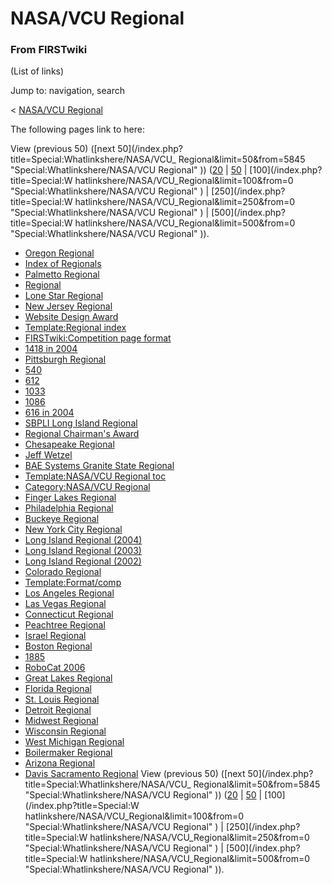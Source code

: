 # NASA/VCU Regional

### From FIRSTwiki

(List of links)

Jump to: navigation, search

&lt; [NASA/VCU Regional](/index.php?title=NASA/VCU_Regional&redirect=no
"NASA/VCU Regional" )  

The following pages link to here:

View (previous 50) ([next 50](/index.php?title=Special:Whatlinkshere/NASA/VCU_
Regional&limit=50&from=5845 "Special:Whatlinkshere/NASA/VCU Regional" ))
([20](/index.php?title=Special:Whatlinkshere/NASA/VCU_Regional&limit=20&from=0
"Special:Whatlinkshere/NASA/VCU Regional" ) |
[50](/index.php?title=Special:Whatlinkshere/NASA/VCU_Regional&limit=50&from=0
"Special:Whatlinkshere/NASA/VCU Regional" ) | [100](/index.php?title=Special:W
hatlinkshere/NASA/VCU_Regional&limit=100&from=0
"Special:Whatlinkshere/NASA/VCU Regional" ) | [250](/index.php?title=Special:W
hatlinkshere/NASA/VCU_Regional&limit=250&from=0
"Special:Whatlinkshere/NASA/VCU Regional" ) | [500](/index.php?title=Special:W
hatlinkshere/NASA/VCU_Regional&limit=500&from=0
"Special:Whatlinkshere/NASA/VCU Regional" )).

  * [Oregon Regional](/index.php/Oregon_Regional "Oregon Regional" )
  * [Index of Regionals](/index.php/Index_of_Regionals "Index of Regionals" )
  * [Palmetto Regional](/index.php/Palmetto_Regional "Palmetto Regional" )
  * [Regional](/index.php/Regional "Regional" )
  * [Lone Star Regional](/index.php/Lone_Star_Regional "Lone Star Regional" )
  * [New Jersey Regional](/index.php/New_Jersey_Regional "New Jersey Regional" )
  * [Website Design Award](/index.php/Website_Design_Award "Website Design Award" )
  * [Template:Regional index](/index.php/Template:Regional_index "Template:Regional index" )
  * [FIRSTwiki:Competition page format](/index.php/FIRSTwiki:Competition_page_format "FIRSTwiki:Competition page format" )
  * [1418 in 2004](/index.php/1418_in_2004 "1418 in 2004" )
  * [Pittsburgh Regional](/index.php/Pittsburgh_Regional "Pittsburgh Regional" )
  * [540](/index.php/540 "540" )
  * [612](/index.php/612 "612" )
  * [1033](/index.php/1033 "1033" )
  * [1086](/index.php/1086 "1086" )
  * [616 in 2004](/index.php/616_in_2004 "616 in 2004" )
  * [SBPLI Long Island Regional](/index.php/SBPLI_Long_Island_Regional "SBPLI Long Island Regional" )
  * [Regional Chairman's Award](/index.php/Regional_Chairman%27s_Award "Regional Chairman's Award" )
  * [Chesapeake Regional](/index.php/Chesapeake_Regional "Chesapeake Regional" )
  * [Jeff Wetzel](/index.php/Jeff_Wetzel "Jeff Wetzel" )
  * [BAE Systems Granite State Regional](/index.php/BAE_Systems_Granite_State_Regional "BAE Systems Granite State Regional" )
  * [Template:NASA/VCU Regional toc](/index.php/Template:NASA/VCU_Regional_toc "Template:NASA/VCU Regional toc" )
  * [Category:NASA/VCU Regional](/index.php/Category:NASA/VCU_Regional "Category:NASA/VCU Regional" )
  * [Finger Lakes Regional](/index.php/Finger_Lakes_Regional "Finger Lakes Regional" )
  * [Philadelphia Regional](/index.php/Philadelphia_Regional "Philadelphia Regional" )
  * [Buckeye Regional](/index.php/Buckeye_Regional "Buckeye Regional" )
  * [New York City Regional](/index.php/New_York_City_Regional "New York City Regional" )
  * [Long Island Regional (2004)](/index.php/Long_Island_Regional_%282004%29 "Long Island Regional \(2004\)" )
  * [Long Island Regional (2003)](/index.php/Long_Island_Regional_%282003%29 "Long Island Regional \(2003\)" )
  * [Long Island Regional (2002)](/index.php/Long_Island_Regional_%282002%29 "Long Island Regional \(2002\)" )
  * [Colorado Regional](/index.php/Colorado_Regional "Colorado Regional" )
  * [Template:Format/comp](/index.php/Template:Format/comp "Template:Format/comp" )
  * [Los Angeles Regional](/index.php/Los_Angeles_Regional "Los Angeles Regional" )
  * [Las Vegas Regional](/index.php/Las_Vegas_Regional "Las Vegas Regional" )
  * [Connecticut Regional](/index.php/Connecticut_Regional "Connecticut Regional" )
  * [Peachtree Regional](/index.php/Peachtree_Regional "Peachtree Regional" )
  * [Israel Regional](/index.php/Israel_Regional "Israel Regional" )
  * [Boston Regional](/index.php/Boston_Regional "Boston Regional" )
  * [1885](/index.php/1885 "1885" )
  * [RoboCat 2006](/index.php/RoboCat_2006 "RoboCat 2006" )
  * [Great Lakes Regional](/index.php/Great_Lakes_Regional "Great Lakes Regional" )
  * [Florida Regional](/index.php/Florida_Regional "Florida Regional" )
  * [St. Louis Regional](/index.php/St._Louis_Regional "St. Louis Regional" )
  * [Detroit Regional](/index.php/Detroit_Regional "Detroit Regional" )
  * [Midwest Regional](/index.php/Midwest_Regional "Midwest Regional" )
  * [Wisconsin Regional](/index.php/Wisconsin_Regional "Wisconsin Regional" )
  * [West Michigan Regional](/index.php/West_Michigan_Regional "West Michigan Regional" )
  * [Boilermaker Regional](/index.php/Boilermaker_Regional "Boilermaker Regional" )
  * [Arizona Regional](/index.php/Arizona_Regional "Arizona Regional" )
  * [Davis Sacramento Regional](/index.php/Davis_Sacramento_Regional "Davis Sacramento Regional" )
View (previous 50) ([next 50](/index.php?title=Special:Whatlinkshere/NASA/VCU_
Regional&limit=50&from=5845 "Special:Whatlinkshere/NASA/VCU Regional" ))
([20](/index.php?title=Special:Whatlinkshere/NASA/VCU_Regional&limit=20&from=0
"Special:Whatlinkshere/NASA/VCU Regional" ) |
[50](/index.php?title=Special:Whatlinkshere/NASA/VCU_Regional&limit=50&from=0
"Special:Whatlinkshere/NASA/VCU Regional" ) | [100](/index.php?title=Special:W
hatlinkshere/NASA/VCU_Regional&limit=100&from=0
"Special:Whatlinkshere/NASA/VCU Regional" ) | [250](/index.php?title=Special:W
hatlinkshere/NASA/VCU_Regional&limit=250&from=0
"Special:Whatlinkshere/NASA/VCU Regional" ) | [500](/index.php?title=Special:W
hatlinkshere/NASA/VCU_Regional&limit=500&from=0
"Special:Whatlinkshere/NASA/VCU Regional" )).

